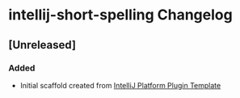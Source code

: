 <!-- Keep a Changelog guide -> https://keepachangelog.com -->

# intellij-short-spelling Changelog

## [Unreleased]
### Added
- Initial scaffold created from [IntelliJ Platform Plugin Template](https://github.com/JetBrains/intellij-platform-plugin-template)
